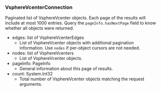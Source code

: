 ### VsphereVcenterConnection
Paginated list of VsphereVcenter objects. Each page of the results will include at most 1000 entries. Query the `pageInfo.hasNextPage` field to know whether all objects were returned.

- edges: list of VsphereVcenterEdges
  - List of VsphereVcenter objects with additional pagination information. Use `nodes` if per-object cursors are not needed.
- nodes: list of VsphereVcenters
  - List of VsphereVcenter objects.
- pageInfo: PageInfo
  - General information about this page of results.
- count: System.Int32
  - Total number of VsphereVcenter objects matching the request arguments.
